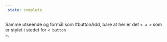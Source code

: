 ```yaml
---
 state: complete
---
```

Samme utseende og formål som #buttonAdd, bare at her er det <code>< a ></code> som er stylet i stedet for <code>< button ></code>.

